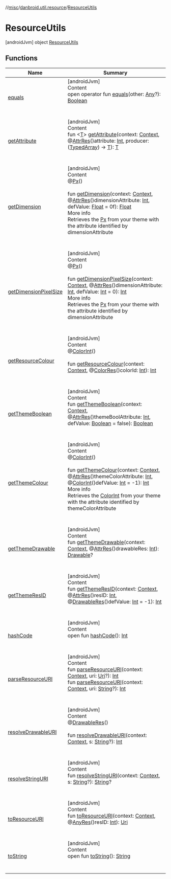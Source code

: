 //[misc](../../index.md)/[danbroid.util.resource](../index.md)/[ResourceUtils](index.md)



# ResourceUtils  
 [androidJvm] object [ResourceUtils](index.md)   


## Functions  
  
|  Name|  Summary| 
|---|---|
| <a name="kotlin/Any/equals/#kotlin.Any?/PointingToDeclaration/"></a>[equals](index.md#%5Bkotlin%2FAny%2Fequals%2F%23kotlin.Any%3F%2FPointingToDeclaration%2F%5D%2FFunctions%2F910723662)| <a name="kotlin/Any/equals/#kotlin.Any?/PointingToDeclaration/"></a>[androidJvm]  <br>Content  <br>open operator fun [equals](index.md#%5Bkotlin%2FAny%2Fequals%2F%23kotlin.Any%3F%2FPointingToDeclaration%2F%5D%2FFunctions%2F910723662)(other: [Any](https://kotlinlang.org/api/latest/jvm/stdlib/kotlin/-any/index.html)?): [Boolean](https://kotlinlang.org/api/latest/jvm/stdlib/kotlin/-boolean/index.html)  <br><br><br>
| <a name="danbroid.util.resource/ResourceUtils/getAttribute/#android.content.Context#kotlin.Int#kotlin.Function1[android.content.res.TypedArray,TypeParam(bounds=[kotlin.Any?])]/PointingToDeclaration/"></a>[getAttribute](get-attribute.md)| <a name="danbroid.util.resource/ResourceUtils/getAttribute/#android.content.Context#kotlin.Int#kotlin.Function1[android.content.res.TypedArray,TypeParam(bounds=[kotlin.Any?])]/PointingToDeclaration/"></a>[androidJvm]  <br>Content  <br>fun <[T](get-attribute.md)> [getAttribute](get-attribute.md)(context: [Context](https://developer.android.com/reference/kotlin/android/content/Context.html), @[AttrRes](https://developer.android.com/reference/kotlin/androidx/annotation/AttrRes.html)()attribute: [Int](https://kotlinlang.org/api/latest/jvm/stdlib/kotlin/-int/index.html), producer: ([TypedArray](https://developer.android.com/reference/kotlin/android/content/res/TypedArray.html)) -> [T](get-attribute.md)): [T](get-attribute.md)  <br><br><br>
| <a name="danbroid.util.resource/ResourceUtils/getDimension/#android.content.Context#kotlin.Int#kotlin.Float/PointingToDeclaration/"></a>[getDimension](get-dimension.md)| <a name="danbroid.util.resource/ResourceUtils/getDimension/#android.content.Context#kotlin.Int#kotlin.Float/PointingToDeclaration/"></a>[androidJvm]  <br>Content  <br>@[Px](https://developer.android.com/reference/kotlin/androidx/annotation/Px.html)()  <br>  <br>fun [getDimension](get-dimension.md)(context: [Context](https://developer.android.com/reference/kotlin/android/content/Context.html), @[AttrRes](https://developer.android.com/reference/kotlin/androidx/annotation/AttrRes.html)()dimensionAttribute: [Int](https://kotlinlang.org/api/latest/jvm/stdlib/kotlin/-int/index.html), defValue: [Float](https://kotlinlang.org/api/latest/jvm/stdlib/kotlin/-float/index.html) = 0f): [Float](https://kotlinlang.org/api/latest/jvm/stdlib/kotlin/-float/index.html)  <br>More info  <br>Retrieves the [Px](https://developer.android.com/reference/kotlin/androidx/annotation/Px.html) from your theme with the attribute identified by dimensionAttribute  <br><br><br>
| <a name="danbroid.util.resource/ResourceUtils/getDimensionPixelSize/#android.content.Context#kotlin.Int#kotlin.Int/PointingToDeclaration/"></a>[getDimensionPixelSize](get-dimension-pixel-size.md)| <a name="danbroid.util.resource/ResourceUtils/getDimensionPixelSize/#android.content.Context#kotlin.Int#kotlin.Int/PointingToDeclaration/"></a>[androidJvm]  <br>Content  <br>@[Px](https://developer.android.com/reference/kotlin/androidx/annotation/Px.html)()  <br>  <br>fun [getDimensionPixelSize](get-dimension-pixel-size.md)(context: [Context](https://developer.android.com/reference/kotlin/android/content/Context.html), @[AttrRes](https://developer.android.com/reference/kotlin/androidx/annotation/AttrRes.html)()dimensionAttribute: [Int](https://kotlinlang.org/api/latest/jvm/stdlib/kotlin/-int/index.html), defValue: [Int](https://kotlinlang.org/api/latest/jvm/stdlib/kotlin/-int/index.html) = 0): [Int](https://kotlinlang.org/api/latest/jvm/stdlib/kotlin/-int/index.html)  <br>More info  <br>Retrieves the [Px](https://developer.android.com/reference/kotlin/androidx/annotation/Px.html) from your theme with the attribute identified by dimensionAttribute  <br><br><br>
| <a name="danbroid.util.resource/ResourceUtils/getResourceColour/#android.content.Context#kotlin.Int/PointingToDeclaration/"></a>[getResourceColour](get-resource-colour.md)| <a name="danbroid.util.resource/ResourceUtils/getResourceColour/#android.content.Context#kotlin.Int/PointingToDeclaration/"></a>[androidJvm]  <br>Content  <br>@[ColorInt](https://developer.android.com/reference/kotlin/androidx/annotation/ColorInt.html)()  <br>  <br>fun [getResourceColour](get-resource-colour.md)(context: [Context](https://developer.android.com/reference/kotlin/android/content/Context.html), @[ColorRes](https://developer.android.com/reference/kotlin/androidx/annotation/ColorRes.html)()colorId: [Int](https://kotlinlang.org/api/latest/jvm/stdlib/kotlin/-int/index.html)): [Int](https://kotlinlang.org/api/latest/jvm/stdlib/kotlin/-int/index.html)  <br><br><br>
| <a name="danbroid.util.resource/ResourceUtils/getThemeBoolean/#android.content.Context#kotlin.Int#kotlin.Boolean/PointingToDeclaration/"></a>[getThemeBoolean](get-theme-boolean.md)| <a name="danbroid.util.resource/ResourceUtils/getThemeBoolean/#android.content.Context#kotlin.Int#kotlin.Boolean/PointingToDeclaration/"></a>[androidJvm]  <br>Content  <br>fun [getThemeBoolean](get-theme-boolean.md)(context: [Context](https://developer.android.com/reference/kotlin/android/content/Context.html), @[AttrRes](https://developer.android.com/reference/kotlin/androidx/annotation/AttrRes.html)()themeBoolAttribute: [Int](https://kotlinlang.org/api/latest/jvm/stdlib/kotlin/-int/index.html), defValue: [Boolean](https://kotlinlang.org/api/latest/jvm/stdlib/kotlin/-boolean/index.html) = false): [Boolean](https://kotlinlang.org/api/latest/jvm/stdlib/kotlin/-boolean/index.html)  <br><br><br>
| <a name="danbroid.util.resource/ResourceUtils/getThemeColour/#android.content.Context#kotlin.Int#kotlin.Int/PointingToDeclaration/"></a>[getThemeColour](get-theme-colour.md)| <a name="danbroid.util.resource/ResourceUtils/getThemeColour/#android.content.Context#kotlin.Int#kotlin.Int/PointingToDeclaration/"></a>[androidJvm]  <br>Content  <br>@[ColorInt](https://developer.android.com/reference/kotlin/androidx/annotation/ColorInt.html)()  <br>  <br>fun [getThemeColour](get-theme-colour.md)(context: [Context](https://developer.android.com/reference/kotlin/android/content/Context.html), @[AttrRes](https://developer.android.com/reference/kotlin/androidx/annotation/AttrRes.html)()themeColorAttribute: [Int](https://kotlinlang.org/api/latest/jvm/stdlib/kotlin/-int/index.html), @[ColorInt](https://developer.android.com/reference/kotlin/androidx/annotation/ColorInt.html)()defValue: [Int](https://kotlinlang.org/api/latest/jvm/stdlib/kotlin/-int/index.html) = -1): [Int](https://kotlinlang.org/api/latest/jvm/stdlib/kotlin/-int/index.html)  <br>More info  <br>Retrieves the [ColorInt](https://developer.android.com/reference/kotlin/androidx/annotation/ColorInt.html) from your theme with the attribute identified by themeColorAttribute  <br><br><br>
| <a name="danbroid.util.resource/ResourceUtils/getThemeDrawable/#android.content.Context#kotlin.Int/PointingToDeclaration/"></a>[getThemeDrawable](get-theme-drawable.md)| <a name="danbroid.util.resource/ResourceUtils/getThemeDrawable/#android.content.Context#kotlin.Int/PointingToDeclaration/"></a>[androidJvm]  <br>Content  <br>fun [getThemeDrawable](get-theme-drawable.md)(context: [Context](https://developer.android.com/reference/kotlin/android/content/Context.html), @[AttrRes](https://developer.android.com/reference/kotlin/androidx/annotation/AttrRes.html)()drawableRes: [Int](https://kotlinlang.org/api/latest/jvm/stdlib/kotlin/-int/index.html)): [Drawable](https://developer.android.com/reference/kotlin/android/graphics/drawable/Drawable.html)?  <br><br><br>
| <a name="danbroid.util.resource/ResourceUtils/getThemeResID/#android.content.Context#kotlin.Int#kotlin.Int/PointingToDeclaration/"></a>[getThemeResID](get-theme-res-i-d.md)| <a name="danbroid.util.resource/ResourceUtils/getThemeResID/#android.content.Context#kotlin.Int#kotlin.Int/PointingToDeclaration/"></a>[androidJvm]  <br>Content  <br>fun [getThemeResID](get-theme-res-i-d.md)(context: [Context](https://developer.android.com/reference/kotlin/android/content/Context.html), @[AttrRes](https://developer.android.com/reference/kotlin/androidx/annotation/AttrRes.html)()resID: [Int](https://kotlinlang.org/api/latest/jvm/stdlib/kotlin/-int/index.html), @[DrawableRes](https://developer.android.com/reference/kotlin/androidx/annotation/DrawableRes.html)()defValue: [Int](https://kotlinlang.org/api/latest/jvm/stdlib/kotlin/-int/index.html) = -1): [Int](https://kotlinlang.org/api/latest/jvm/stdlib/kotlin/-int/index.html)  <br><br><br>
| <a name="kotlin/Any/hashCode/#/PointingToDeclaration/"></a>[hashCode](index.md#%5Bkotlin%2FAny%2FhashCode%2F%23%2FPointingToDeclaration%2F%5D%2FFunctions%2F910723662)| <a name="kotlin/Any/hashCode/#/PointingToDeclaration/"></a>[androidJvm]  <br>Content  <br>open fun [hashCode](index.md#%5Bkotlin%2FAny%2FhashCode%2F%23%2FPointingToDeclaration%2F%5D%2FFunctions%2F910723662)(): [Int](https://kotlinlang.org/api/latest/jvm/stdlib/kotlin/-int/index.html)  <br><br><br>
| <a name="danbroid.util.resource/ResourceUtils/parseResourceURI/#android.content.Context#android.net.Uri?/PointingToDeclaration/"></a>[parseResourceURI](parse-resource-u-r-i.md)| <a name="danbroid.util.resource/ResourceUtils/parseResourceURI/#android.content.Context#android.net.Uri?/PointingToDeclaration/"></a>[androidJvm]  <br>Content  <br>fun [parseResourceURI](parse-resource-u-r-i.md)(context: [Context](https://developer.android.com/reference/kotlin/android/content/Context.html), uri: [Uri](https://developer.android.com/reference/kotlin/android/net/Uri.html)?): [Int](https://kotlinlang.org/api/latest/jvm/stdlib/kotlin/-int/index.html)  <br>fun [parseResourceURI](parse-resource-u-r-i.md)(context: [Context](https://developer.android.com/reference/kotlin/android/content/Context.html), uri: [String](https://kotlinlang.org/api/latest/jvm/stdlib/kotlin/-string/index.html)?): [Int](https://kotlinlang.org/api/latest/jvm/stdlib/kotlin/-int/index.html)  <br><br><br>
| <a name="danbroid.util.resource/ResourceUtils/resolveDrawableURI/#android.content.Context#kotlin.String?/PointingToDeclaration/"></a>[resolveDrawableURI](resolve-drawable-u-r-i.md)| <a name="danbroid.util.resource/ResourceUtils/resolveDrawableURI/#android.content.Context#kotlin.String?/PointingToDeclaration/"></a>[androidJvm]  <br>Content  <br>@[DrawableRes](https://developer.android.com/reference/kotlin/androidx/annotation/DrawableRes.html)()  <br>  <br>fun [resolveDrawableURI](resolve-drawable-u-r-i.md)(context: [Context](https://developer.android.com/reference/kotlin/android/content/Context.html), s: [String](https://kotlinlang.org/api/latest/jvm/stdlib/kotlin/-string/index.html)?): [Int](https://kotlinlang.org/api/latest/jvm/stdlib/kotlin/-int/index.html)  <br><br><br>
| <a name="danbroid.util.resource/ResourceUtils/resolveStringURI/#android.content.Context#kotlin.String?/PointingToDeclaration/"></a>[resolveStringURI](resolve-string-u-r-i.md)| <a name="danbroid.util.resource/ResourceUtils/resolveStringURI/#android.content.Context#kotlin.String?/PointingToDeclaration/"></a>[androidJvm]  <br>Content  <br>fun [resolveStringURI](resolve-string-u-r-i.md)(context: [Context](https://developer.android.com/reference/kotlin/android/content/Context.html), s: [String](https://kotlinlang.org/api/latest/jvm/stdlib/kotlin/-string/index.html)?): [String](https://kotlinlang.org/api/latest/jvm/stdlib/kotlin/-string/index.html)?  <br><br><br>
| <a name="danbroid.util.resource/ResourceUtils/toResourceURI/#android.content.Context#kotlin.Int/PointingToDeclaration/"></a>[toResourceURI](to-resource-u-r-i.md)| <a name="danbroid.util.resource/ResourceUtils/toResourceURI/#android.content.Context#kotlin.Int/PointingToDeclaration/"></a>[androidJvm]  <br>Content  <br>fun [toResourceURI](to-resource-u-r-i.md)(context: [Context](https://developer.android.com/reference/kotlin/android/content/Context.html), @[AnyRes](https://developer.android.com/reference/kotlin/androidx/annotation/AnyRes.html)()resID: [Int](https://kotlinlang.org/api/latest/jvm/stdlib/kotlin/-int/index.html)): [Uri](https://developer.android.com/reference/kotlin/android/net/Uri.html)  <br><br><br>
| <a name="kotlin/Any/toString/#/PointingToDeclaration/"></a>[toString](index.md#%5Bkotlin%2FAny%2FtoString%2F%23%2FPointingToDeclaration%2F%5D%2FFunctions%2F910723662)| <a name="kotlin/Any/toString/#/PointingToDeclaration/"></a>[androidJvm]  <br>Content  <br>open fun [toString](index.md#%5Bkotlin%2FAny%2FtoString%2F%23%2FPointingToDeclaration%2F%5D%2FFunctions%2F910723662)(): [String](https://kotlinlang.org/api/latest/jvm/stdlib/kotlin/-string/index.html)  <br><br><br>

